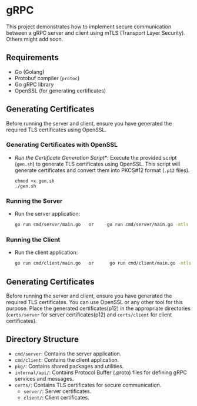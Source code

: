 # gRPC

This project demonstrates how to implement secure communication between a gRPC server and client using mTLS (Transport Layer Security). Others might add soon.


## Requirements

- Go (Golang)
- Protobuf compiler (`protoc`)
- Go gRPC library
- OpenSSL (for generating certificates)



## Generating Certificates
Before running the server and client, ensure you have generated the required TLS certificates using OpenSSL.

### Generating Certificates with OpenSSL
- *Run the Certificate Generation Script**: Execute the provided script (`gen.sh`) to generate TLS certificates using OpenSSL. This script will generate certificates and convert them into PKCS#12 format (`.p12` files).
  ```
  chmod +x gen.sh
  ./gen.sh
  ```

### Running the Server

-  Run the server application:

    ```bash
    go run cmd/server/main.go   or     go run cmd/server/main.go -mtls
    ```

### Running the Client

- Run the client application:

    ```bash
    go run cmd/client/main.go   or      go run cmd/client/main.go -mtls
    ```



## Generating Certificates

Before running the server and client, ensure you have generated the required TLS certificates. You can use OpenSSL or any other tool for this purpose. Place the generated certificates(p12) in the appropriate directories (`certs/server` for server certificates(p12) and `certs/client` for client certificates).

## Directory Structure

- `cmd/server`: Contains the server application.
- `cmd/client`: Contains the client application.
- `pkg/`: Contains shared packages and utilities.
- `internal/api/`: Contains Protocol Buffer (.proto) files for defining gRPC services and messages.
- `certs/`: Contains TLS certificates for secure communication.
    - `server/`: Server certificates.
    - `client/`: Client certificates.
